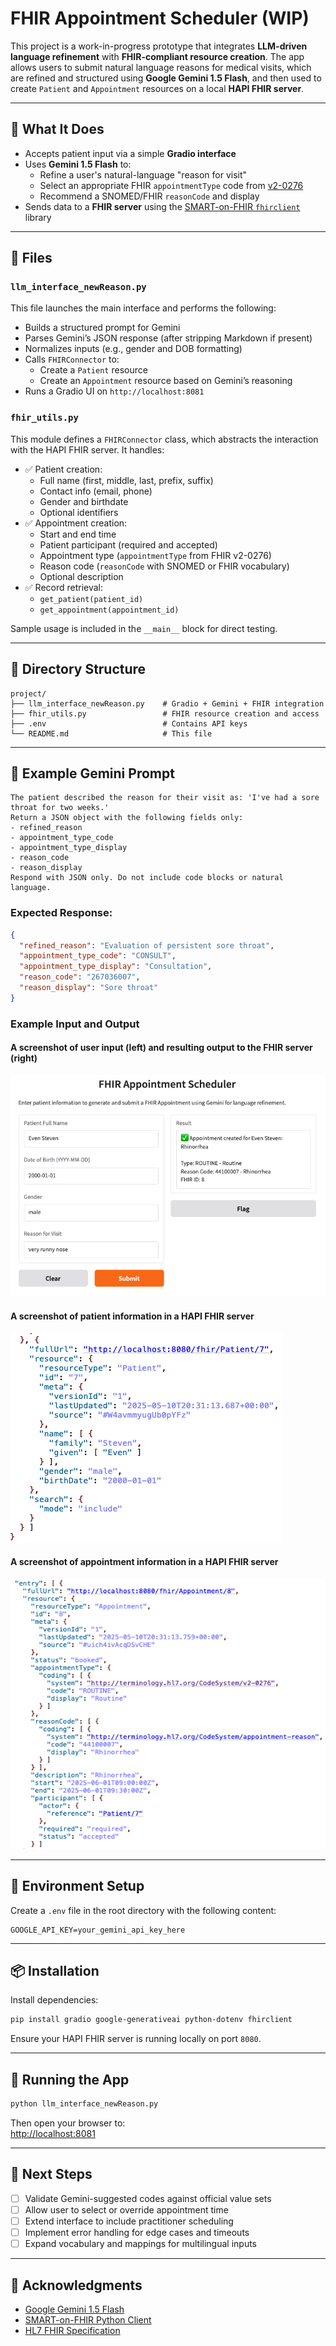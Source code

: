 
# FHIR Appointment Scheduler (WIP)

This project is a work-in-progress prototype that integrates **LLM-driven language refinement** with **FHIR-compliant resource creation**. The app allows users to submit natural language reasons for medical visits, which are refined and structured using **Google Gemini 1.5 Flash**, and then used to create `Patient` and `Appointment` resources on a local **HAPI FHIR server**.

---

## 🧠 What It Does

- Accepts patient input via a simple **Gradio interface**
- Uses **Gemini 1.5 Flash** to:
  - Refine a user's natural-language "reason for visit"
  - Select an appropriate FHIR `appointmentType` code from [v2-0276](https://terminology.hl7.org/CodeSystem/v2-0276)
  - Recommend a SNOMED/FHIR `reasonCode` and display
- Sends data to a **FHIR server** using the [SMART-on-FHIR `fhirclient`](https://github.com/smart-on-fhir/client-py) library

---

## 📄 Files

### `llm_interface_newReason.py`

This file launches the main interface and performs the following:

- Builds a structured prompt for Gemini
- Parses Gemini’s JSON response (after stripping Markdown if present)
- Normalizes inputs (e.g., gender and DOB formatting)
- Calls `FHIRConnector` to:
  - Create a `Patient` resource
  - Create an `Appointment` resource based on Gemini’s reasoning
- Runs a Gradio UI on `http://localhost:8081`

### `fhir_utils.py`

This module defines a `FHIRConnector` class, which abstracts the interaction with the HAPI FHIR server. It handles:

- ✅ Patient creation:
  - Full name (first, middle, last, prefix, suffix)
  - Contact info (email, phone)
  - Gender and birthdate
  - Optional identifiers
- ✅ Appointment creation:
  - Start and end time
  - Patient participant (required and accepted)
  - Appointment type (`appointmentType` from FHIR v2-0276)
  - Reason code (`reasonCode` with SNOMED or FHIR vocabulary)
  - Optional description
- ✅ Record retrieval:
  - `get_patient(patient_id)`
  - `get_appointment(appointment_id)`

Sample usage is included in the `__main__` block for direct testing.

---

## 📁 Directory Structure

```
project/
├── llm_interface_newReason.py    # Gradio + Gemini + FHIR integration
├── fhir_utils.py                 # FHIR resource creation and access
├── .env                          # Contains API keys
└── README.md                     # This file
```

---

## 🧪 Example Gemini Prompt

```text
The patient described the reason for their visit as: 'I've had a sore throat for two weeks.' 
Return a JSON object with the following fields only:
- refined_reason
- appointment_type_code
- appointment_type_display
- reason_code
- reason_display
Respond with JSON only. Do not include code blocks or natural language.
```

### Expected Response:

```json
{
  "refined_reason": "Evaluation of persistent sore throat",
  "appointment_type_code": "CONSULT",
  "appointment_type_display": "Consultation",
  "reason_code": "267036007",
  "reason_display": "Sore throat"
}
```

### Example Input and Output

#### A screenshot of user input (left) and resulting output to the FHIR server (right)

![Patient Input](Resources/input.png)

#### A screenshot of patient information in a HAPI FHIR server

![Patient Information in FHIR Format](Resources/patient.png)

#### A screenshot of appointment information in a HAPI FHIR server

![Appointment Information in FHIR Format](Resources/appointment.png)

---

## 🔐 Environment Setup

Create a `.env` file in the root directory with the following content:

```
GOOGLE_API_KEY=your_gemini_api_key_here
```

---

## 📦 Installation

Install dependencies:

```bash
pip install gradio google-generativeai python-dotenv fhirclient
```

Ensure your HAPI FHIR server is running locally on port `8080`.

---

## 🚀 Running the App

```bash
python llm_interface_newReason.py
```

Then open your browser to:  
[http://localhost:8081](http://localhost:8081)

---

## 🧭 Next Steps

- [ ] Validate Gemini-suggested codes against official value sets
- [ ] Allow user to select or override appointment time
- [ ] Extend interface to include practitioner scheduling
- [ ] Implement error handling for edge cases and timeouts
- [ ] Expand vocabulary and mappings for multilingual inputs

---

## 🤝 Acknowledgments

- [Google Gemini 1.5 Flash](https://ai.google.dev)
- [SMART-on-FHIR Python Client](https://github.com/smart-on-fhir/client-py)
- [HL7 FHIR Specification](https://www.hl7.org/fhir/)
